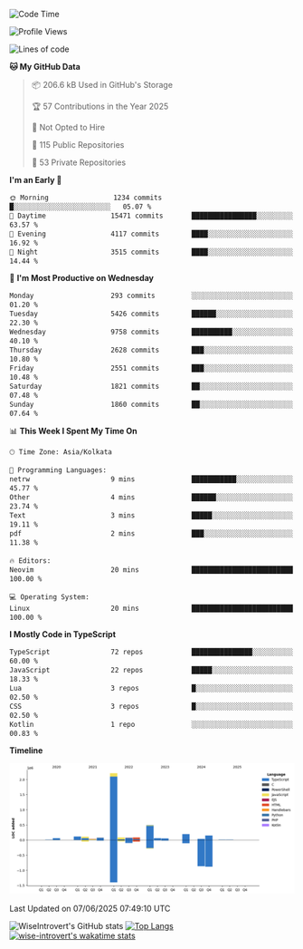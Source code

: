 <!--START_SECTION:waka-->
![Code Time](http://img.shields.io/badge/Code%20Time-2%2C341%20hrs%203%20mins-blue)

![Profile Views](http://img.shields.io/badge/Profile%20Views-0-blue)

![Lines of code](https://img.shields.io/badge/From%20Hello%20World%20I%27ve%20Written-3.8%20million%20lines%20of%20code-blue)

**🐱 My GitHub Data** 

> 📦 206.6 kB Used in GitHub's Storage 
 > 
> 🏆 57 Contributions in the Year 2025
 > 
> 🚫 Not Opted to Hire
 > 
> 📜 115 Public Repositories 
 > 
> 🔑 53 Private Repositories 
 > 
**I'm an Early 🐤** 

```text
🌞 Morning                1234 commits        █░░░░░░░░░░░░░░░░░░░░░░░░   05.07 % 
🌆 Daytime                15471 commits       ████████████████░░░░░░░░░   63.57 % 
🌃 Evening                4117 commits        ████░░░░░░░░░░░░░░░░░░░░░   16.92 % 
🌙 Night                  3515 commits        ████░░░░░░░░░░░░░░░░░░░░░   14.44 % 
```
📅 **I'm Most Productive on Wednesday** 

```text
Monday                   293 commits         ░░░░░░░░░░░░░░░░░░░░░░░░░   01.20 % 
Tuesday                  5426 commits        ██████░░░░░░░░░░░░░░░░░░░   22.30 % 
Wednesday                9758 commits        ██████████░░░░░░░░░░░░░░░   40.10 % 
Thursday                 2628 commits        ███░░░░░░░░░░░░░░░░░░░░░░   10.80 % 
Friday                   2551 commits        ███░░░░░░░░░░░░░░░░░░░░░░   10.48 % 
Saturday                 1821 commits        ██░░░░░░░░░░░░░░░░░░░░░░░   07.48 % 
Sunday                   1860 commits        ██░░░░░░░░░░░░░░░░░░░░░░░   07.64 % 
```


📊 **This Week I Spent My Time On** 

```text
🕑︎ Time Zone: Asia/Kolkata

💬 Programming Languages: 
netrw                    9 mins              ███████████░░░░░░░░░░░░░░   45.77 % 
Other                    4 mins              ██████░░░░░░░░░░░░░░░░░░░   23.74 % 
Text                     3 mins              █████░░░░░░░░░░░░░░░░░░░░   19.11 % 
pdf                      2 mins              ███░░░░░░░░░░░░░░░░░░░░░░   11.38 % 

🔥 Editors: 
Neovim                   20 mins             █████████████████████████   100.00 % 

💻 Operating System: 
Linux                    20 mins             █████████████████████████   100.00 % 
```

**I Mostly Code in TypeScript** 

```text
TypeScript               72 repos            ███████████████░░░░░░░░░░   60.00 % 
JavaScript               22 repos            █████░░░░░░░░░░░░░░░░░░░░   18.33 % 
Lua                      3 repos             █░░░░░░░░░░░░░░░░░░░░░░░░   02.50 % 
CSS                      3 repos             █░░░░░░░░░░░░░░░░░░░░░░░░   02.50 % 
Kotlin                   1 repo              ░░░░░░░░░░░░░░░░░░░░░░░░░   00.83 % 
```



**Timeline**

![Lines of Code chart](https://raw.githubusercontent.com/wise-introvert/wise-introvert/master/assets/bar_graph.png)


 Last Updated on 07/06/2025 07:49:10 UTC
<!--END_SECTION:waka-->

![WiseIntrovert's GitHub stats](https://github-readme-stats.vercel.app/api?username=wise-introvert&count_private=true&show_icons=true)
[![Top Langs](https://github-readme-stats.vercel.app/api/top-langs/?username=wise-introvert&langs_count=10)](https://github.com/anuraghazra/github-readme-stats)
[![wise-introvert's wakatime stats](https://github-readme-stats.vercel.app/api/wakatime?username=wiseintrovert)](https://github.com/anuraghazra/github-readme-stats)
